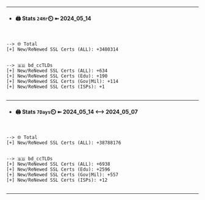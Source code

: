 

---
- #### 🖨️ **Stats** `24Hr`⏲️ ➼ 2024_05_14
```console


--> 🌐 Total
[+] New/ReNewed SSL Certs (ALL): +3480314


--> 🇧🇩 bd_ccTLDs
[+] New/ReNewed SSL Certs (ALL): +634
[+] New/ReNewed SSL Certs (Edu): +190
[+] New/ReNewed SSL Certs (Gov|Mil): +114
[+] New/ReNewed SSL Certs (ISPs): +1


```

---
- #### 🖨️ **Stats** `7Days`⏲️ ➼ 2024_05_14 <--> 2024_05_07
```console


--> 🌐 Total
[+] New/ReNewed SSL Certs (ALL): +38788176


--> 🇧🇩 bd_ccTLDs
[+] New/ReNewed SSL Certs (ALL): +6938
[+] New/ReNewed SSL Certs (Edu): +2596
[+] New/ReNewed SSL Certs (Gov|Mil): +557
[+] New/ReNewed SSL Certs (ISPs): +12


```

---


